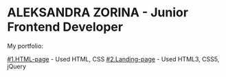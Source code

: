 # ALEKSANDRA ZORINA - Junior Frontend Developer

My portfolio:

[#1.HTML-page](SandraZorina.github.io/Interior/) - Used HTML, CSS
[#2.Landing-page](https://sandrazorina.github.io/Landing/) - Used HTML3, CSS5, jQuery
